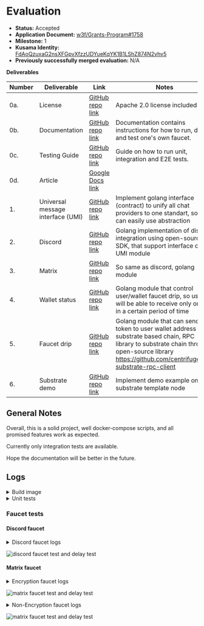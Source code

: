 # Evaluation

- **Status:** Accepted
- **Application Document:** [w3f/Grants-Program#1758](https://github.com/w3f/Grants-Program/pull/1758)
- **Milestone:** 1
- **Kusama Identity:** [FdAoQzuxaG2nsXFGpvXfzzUDYueKqYK1B1LShZ874N2vhv5](https://sub.id/FdAoQzuxaG2nsXFGpvXfzzUDYueKqYK1B1LShZ874N2vhv5)
- **Previously successfully merged evaluation:** N/A

**Deliverables**

| Number | Deliverable                       | Link                                                                                                                                          | Notes                                                                                                                                                                                               |
| ------ | --------------------------------- | --------------------------------------------------------------------------------------------------------------------------------------------- | --------------------------------------------------------------------------------------------------------------------------------------------------------------------------------------------------- |
| 0a.    | License                           | [GitHub repo link](https://github.com/StringNick/sybil-resistant-chat-bot-substrate-faucet/blob/main/LICENSE)                                 | Apache 2.0 license included                                                                                                                                                                         |
| 0b.    | Documentation                     | [GitHub repo link](https://github.com/StringNick/sybil-resistant-chat-bot-substrate-faucet/blob/main/README.md)                               | Documentation contains instructions for how to run, deploy and test one's own faucet.                                                                                                               |
| 0c.    | Testing Guide                     | [GitHub repo link](https://github.com/StringNick/sybil-resistant-chat-bot-substrate-faucet#testing)                                           | Guide on how to run unit, integration and E2E tests.                                                                                                                                                |
| 0d.    | Article                           | [Google Docs link](https://docs.google.com/document/d/17ikkX6J_ENh__s3d35SdX-j7Us15g8MvW9CrHjTG22Y/edit?usp=sharing)                          |                                                                                                                                                                                                     |
| 1.     | Universal message interface (UMI) | [GitHub repo link](https://github.com/StringNick/sybil-resistant-chat-bot-substrate-faucet/blob/main/backend/internal/domain/service/umi.go)  | Implement golang interface (contract) to unify all chat providers to one standart, so we can easily use abstraction                                                                                 |
| 2.     | Discord                           | [GitHub repo link](https://github.com/StringNick/sybil-resistant-chat-bot-substrate-faucet/tree/main/backend/internal/service/umi/discord)    | Golang implementation of discord integration using open-source SDK, that support interface of UMI module                                                                                            |
| 3.     | Matrix                            | [GitHub repo link](https://github.com/StringNick/sybil-resistant-chat-bot-substrate-faucet/tree/main/backend/internal/service/umi/matrix)     | So same as discord, golang module                                                                                                                                                                   |
| 4.     | Wallet status                     | [GitHub repo link](https://github.com/StringNick/sybil-resistant-chat-bot-substrate-faucet/blob/main/backend/internal/domain/service/drip.go) | Golang module that control user/wallet faucet drip, so user will be able to receive only once in a certain period of time                                                                           |
| 5.     | Faucet drip                       | [GitHub repo link](https://github.com/StringNick/sybil-resistant-chat-bot-substrate-faucet/tree/main/backend/internal/service/drip)           | Golang module that can send token to user wallet address on substrate based chain, RPC library to substrate chain through open-source library https://github.com/centrifuge/go-substrate-rpc-client |
| 6.     | Substrate demo                    | [GitHub repo link](https://github.com/StringNick/sybil-resistant-chat-bot-substrate-faucet/blob/main/docker-compose.yaml)                     | Implement demo example on substrate template node                                                                                                                                                   |

## General Notes

Overall, this is a solid project, well docker-compose scripts, and all promised features work as expected. 

Currently only integration tests are available.

Hope the documentation will be better in the future.

## Logs

<details>

<summary>Build image </summary>

```bash

[+] Running 11/11
 ✔ substrate 3 layers [⣿⣿⣿]      0B/0B      Pulled                                                                                                                                    9.7s 
   ✔ eaead16dc43b Pull complete                                                                                                                                                       3.8s 
   ✔ ffdf3b28655f Pull complete                                                                                                                                                       6.7s 
   ✔ 4f4fb700ef54 Pull complete                                                                                                                                                       6.7s 
 ✔ redis 6 layers [⣿⣿⣿⣿⣿⣿]      0B/0B      Pulled                                                                                                                                     9.0s 
   ✔ 648e0aadf75a Pull complete                                                                                                                                                       3.9s 
   ✔ 3b637010cd4d Pull complete                                                                                                                                                       4.0s 
   ✔ af4cd59cb295 Pull complete                                                                                                                                                       4.1s 
   ✔ 5c4cdbac1c67 Pull complete                                                                                                                                                       5.3s 
   ✔ 70c6437ca3ab Pull complete                                                                                                                                                       5.3s 
   ✔ 3d38f0110a91 Pull complete                                                                                                                                                       5.3s 
[+] Building 84.0s (18/18) FINISHED                                                                                                                                                        
 => [bot internal] load build definition from Dockerfile                                                                                                                              0.0s
 => => transferring dockerfile: 607B                                                                                                                                                  0.0s
 => [bot internal] load .dockerignore                                                                                                                                                 0.0s
 => => transferring context: 2B                                                                                                                                                       0.0s
 => [bot internal] load metadata for docker.io/library/alpine:3.16                                                                                                                    2.8s
 => [bot internal] load metadata for docker.io/library/golang:1.20-alpine                                                                                                             2.8s
 => [bot builder 1/8] FROM docker.io/library/golang:1.20-alpine@sha256:7839c9f01b5502d7cb5198b2c032857023424470b3e31ae46a8261ffca72912a                                               6.8s
 => => resolve docker.io/library/golang:1.20-alpine@sha256:7839c9f01b5502d7cb5198b2c032857023424470b3e31ae46a8261ffca72912a                                                           0.0s
 => => sha256:bf7808b93c00e08aff649e1a9a8a5ec286823750b0065c95b96a4fd13f2b33c6 5.18kB / 5.18kB                                                                                        0.0s
 => => sha256:31e352740f534f9ad170f75378a84fe453d6156e40700b882d737a8f4a6988a3 3.40MB / 3.40MB                                                                                        0.3s
 => => sha256:7f9bcf943fa5571df036dca6da19434d38edf546ef8bb04ddbc803634cc9a3b8 284.71kB / 284.71kB                                                                                    0.3s
 => => sha256:9fd371fdf0be1f3f0149451e08183a8bb178e63b4360e6691f07dccf51f0dc7f 100.94MB / 100.94MB                                                                                    2.3s
 => => sha256:7839c9f01b5502d7cb5198b2c032857023424470b3e31ae46a8261ffca72912a 1.65kB / 1.65kB                                                                                        0.0s
 => => sha256:6f592e0689192b7e477313264bb190024d654ef0a08fb1732af4f4b498a2e8ad 1.16kB / 1.16kB                                                                                        0.0s
 => => sha256:add974993529c266bf715fdeb763bf86e7a45dc0405d68fbe483a4428c59b55d 155B / 155B                                                                                            0.6s
 => => extracting sha256:31e352740f534f9ad170f75378a84fe453d6156e40700b882d737a8f4a6988a3                                                                                             0.1s
 => => extracting sha256:7f9bcf943fa5571df036dca6da19434d38edf546ef8bb04ddbc803634cc9a3b8                                                                                             0.1s
 => => extracting sha256:9fd371fdf0be1f3f0149451e08183a8bb178e63b4360e6691f07dccf51f0dc7f                                                                                             4.4s
 => => extracting sha256:add974993529c266bf715fdeb763bf86e7a45dc0405d68fbe483a4428c59b55d                                                                                             0.0s
 => [bot stage-1 1/4] FROM docker.io/library/alpine:3.16@sha256:cbe5d5973103a2d03408d1689a6efde4ea4920bde9f4b51fe7872e60ce2d8e56                                                      0.8s
 => => resolve docker.io/library/alpine:3.16@sha256:cbe5d5973103a2d03408d1689a6efde4ea4920bde9f4b51fe7872e60ce2d8e56                                                                  0.0s
 => => sha256:cbe5d5973103a2d03408d1689a6efde4ea4920bde9f4b51fe7872e60ce2d8e56 1.64kB / 1.64kB                                                                                        0.0s
 => => sha256:5fefcf0a67bdce28447c74b2f4e7cdfc9b8f9ed39fc7d3567b09a8f7cbdab098 528B / 528B                                                                                            0.0s
 => => sha256:5cb2da5c2391f597316eafada2ec327caf3f0ce8df1022f39273d2e73d7d002c 1.47kB / 1.47kB                                                                                        0.0s
 => => sha256:c1d6d1b2d5a367259e6e51a7f4d1ccd66a28cc9940d6599d8a8ea9544dd4b4a8 2.81MB / 2.81MB                                                                                        0.6s
 => => extracting sha256:c1d6d1b2d5a367259e6e51a7f4d1ccd66a28cc9940d6599d8a8ea9544dd4b4a8                                                                                             0.1s
 => [bot internal] load build context                                                                                                                                                 0.0s
 => => transferring context: 47.57kB                                                                                                                                                  0.0s
 => [bot stage-1 2/4] RUN apk add --no-cache su-exec ca-certificates olm bash tzdata                                                                                                  4.4s 
 => [bot builder 2/8] RUN apk add --no-cache git ca-certificates build-base su-exec olm-dev                                                                                           5.0s 
 => [bot builder 3/8] WORKDIR /app                                                                                                                                                    0.1s 
 => [bot builder 4/8] COPY go.mod go.sum ./                                                                                                                                           0.1s 
 => [bot builder 5/8] RUN go mod download                                                                                                                                            13.8s 
 => [bot builder 6/8] COPY . .                                                                                                                                                        0.1s 
 => [bot builder 7/8] COPY config /usr/bin/config                                                                                                                                     0.0s 
 => [bot builder 8/8] RUN go build -o /usr/bin/bot                                                                                                                                   54.5s 
 => [bot stage-1 3/4] COPY --from=builder /usr/bin/bot /usr/bin/bot                                                                                                                   0.1s
 => [bot stage-1 4/4] COPY --from=builder /usr/bin/config config                                                                                                                      0.0s
 => [bot] exporting to image                                                                                                                                                          0.4s
 => => exporting layers                                                                                                                                                               0.4s
 => => writing image sha256:682e8586d685da5819dc6964bebf0f8b067a9bd9a77811483f63a3f0031402d2                                                                                          0.0s
 => => naming to docker.io/library/sybil-resistant-chat-bot-substrate-faucet-bot                                                                                                      0.0s
[+] Running 5/5
 ✔ Network sybil-resistant-chat-bot-substrate-faucet_default      Created                                                                                                             0.1s 
 ✔ Volume "sybil-resistant-chat-bot-substrate-faucet_redis-data"  Created                                                                                                             0.0s 
 ✔ Container substrate                                            Started                                                                                                             0.8s 
 ✔ Container sybil-resistant-chat-bot-substrate-faucet-redis-1    Started                                                                                                             0.9s 
 ✔ Container sybil-resistant-chat-bot-substrate-faucet-bot-1      Started                                                                                                             0.9s 


```

</details>


<details>

<summary> Unit tests </summary>

```bash

?   	substrate-faucet	[no test files]
?   	substrate-faucet/internal/config	[no test files]
?   	substrate-faucet/internal/domain/entity	[no test files]
?   	substrate-faucet/internal/domain/service	[no test files]
?   	substrate-faucet/internal/env/redis	[no test files]
?   	substrate-faucet/internal/env/substrate	[no test files]
?   	substrate-faucet/internal/handler/processor	[no test files]
=== RUN   TestWrongAddress
--- PASS: TestWrongAddress (0.00s)
=== RUN   TestMakeATransfer
    service_test.go:53: substrate tx sent, hash: 0x1234567890
--- PASS: TestMakeATransfer (0.00s)
=== RUN   TestService_Test
--- PASS: TestService_Test (0.00s)
PASS
ok  	substrate-faucet/internal/service/drip	0.010s
?   	substrate-faucet/internal/service/substrate	[no test files]
?   	substrate-faucet/internal/service/umi/discord	[no test files]
?   	substrate-faucet/internal/service/umi/matrix	[no test files]


```

</details>

### Faucet tests

#### Discord faucet

<details>

<summary> Discord faucet logs </summary>

```bash
sybil-resistant-chat-bot-substrate-faucet-bot-1  | 2023-08-01T10:14:04.037Z	DEBUG	processor/handler.go:15	request: 	{"addr": "/request 13GRiCYZFJSu8kC6dwJFr2x9JVUGM2Mdjwu8JsXaRQwDctML"}
sybil-resistant-chat-bot-substrate-faucet-bot-1  | 2023-08-01T10:14:04.038Z	DEBUG	processor/handler.go:19	request for drip	{"addr": "13GRiCYZFJSu8kC6dwJFr2x9JVUGM2Mdjwu8JsXaRQwDctML"}
sybil-resistant-chat-bot-substrate-faucet-bot-1  | 2023-08-01T10:14:04.103Z	DEBUG	drip/service.go:54	substrate tx sent	{"address": "13GRiCYZFJSu8kC6dwJFr2x9JVUGM2Mdjwu8JsXaRQwDctML", "hash": "0xed2ecd42b2c2a795d0e61adcffa28ff2df78dc5d1d3334cded204d152c85dd64"}
sybil-resistant-chat-bot-substrate-faucet-bot-1  | 2023-08-01T10:14:04.103Z	DEBUG	processor/handler.go:40	successfully updated last drip	{"address": "13GRiCYZFJSu8kC6dwJFr2x9JVUGM2Mdjwu8JsXaRQwDctML"}

```

</details>

![discord faucet test and delay test](https://github.com/w3f/Grant-Milestone-Delivery/assets/12571049/4ea138c9-3d21-4c97-ba55-930c0c8c577a)

#### Matrix faucet

<details>

<summary> Encryption faucet logs </summary>

```bash
sybil-resistant-chat-bot-substrate-faucet-bot-1  | 2023-08-01T10:57:15.055Z	DEBUG	processor/handler.go:15	request: 	{"addr": "/request 13GRiCYZFJSu8kC6dwJFr2x9JVUGM2Mdjwu8JsXaRQwDctML"}
sybil-resistant-chat-bot-substrate-faucet-bot-1  | 2023-08-01T10:57:15.055Z	DEBUG	processor/handler.go:19	request for drip	{"addr": "13GRiCYZFJSu8kC6dwJFr2x9JVUGM2Mdjwu8JsXaRQwDctML"}
sybil-resistant-chat-bot-substrate-faucet-bot-1  | 2023-08-01T10:57:15.120Z	DEBUG	drip/service.go:54	substrate tx sent	{"address": "13GRiCYZFJSu8kC6dwJFr2x9JVUGM2Mdjwu8JsXaRQwDctML", "hash": "0x71ac09e39edc8fcfcf6bbe7335c154efa601c577b102dba24d4c97782ca2a413"}
sybil-resistant-chat-bot-substrate-faucet-bot-1  | 2023-08-01T10:57:15.120Z	DEBUG	processor/handler.go:40	successfully updated last drip	{"address": "13GRiCYZFJSu8kC6dwJFr2x9JVUGM2Mdjwu8JsXaRQwDctML"}
sybil-resistant-chat-bot-substrate-faucet-bot-1  | 2023-08-01T10:57:28.205Z	DEBUG	processor/handler.go:15	request: 	{"addr": "/request 13GRiCYZFJSu8kC6dwJFr2x9JVUGM2Mdjwu8JsXaRQwDctML"}
sybil-resistant-chat-bot-substrate-faucet-bot-1  | 2023-08-01T10:57:28.205Z	DEBUG	processor/handler.go:19	request for drip	{"addr": "13GRiCYZFJSu8kC6dwJFr2x9JVUGM2Mdjwu8JsXaRQwDctML"}

```

</details>

![matrix faucet test and delay test](https://github.com/w3f/Grant-Milestone-Delivery/assets/12571049/aca3bfe2-03fd-4c55-9ca2-31cae0bc6db1)

<details>

<summary> Non-Encryption faucet logs </summary>

```bash
sybil-resistant-chat-bot-substrate-faucet-bot-1  | 2023-08-01T11:17:00.193Z	DEBUG	processor/handler.go:15	request: 	{"addr": "/request 13GRiCYZFJSu8kC6dwJFr2x9JVUGM2Mdjwu8JsXaRQwDctML"}
sybil-resistant-chat-bot-substrate-faucet-bot-1  | 2023-08-01T11:17:00.193Z	DEBUG	processor/handler.go:19	request for drip	{"addr": "13GRiCYZFJSu8kC6dwJFr2x9JVUGM2Mdjwu8JsXaRQwDctML"}
sybil-resistant-chat-bot-substrate-faucet-bot-1  | 2023-08-01T11:17:00.254Z	DEBUG	drip/service.go:54	substrate tx sent	{"address": "13GRiCYZFJSu8kC6dwJFr2x9JVUGM2Mdjwu8JsXaRQwDctML", "hash": "0x56c1dd5fbde22bb1620fa643b27a56171807e86a5a9c974ba3353490b8e41a0d"}
sybil-resistant-chat-bot-substrate-faucet-bot-1  | 2023-08-01T11:17:00.254Z	DEBUG	processor/handler.go:40	successfully updated last drip	{"address": "13GRiCYZFJSu8kC6dwJFr2x9JVUGM2Mdjwu8JsXaRQwDctML"}
sybil-resistant-chat-bot-substrate-faucet-bot-1  | 2023-08-01T11:17:19.673Z	DEBUG	processor/handler.go:15	request: 	{"addr": "/request 13GRiCYZFJSu8kC6dwJFr2x9JVUGM2Mdjwu8JsXaRQwDctML"}
sybil-resistant-chat-bot-substrate-faucet-bot-1  | 2023-08-01T11:17:19.673Z	DEBUG	processor/handler.go:19	request for drip	{"addr": "13GRiCYZFJSu8kC6dwJFr2x9JVUGM2Mdjwu8JsXaRQwDctML"}

```

</details>

![matrix faucet test and delay test](https://github.com/w3f/Grant-Milestone-Delivery/assets/12571049/86b542ab-4329-4484-9ef9-fc1838df2c37)